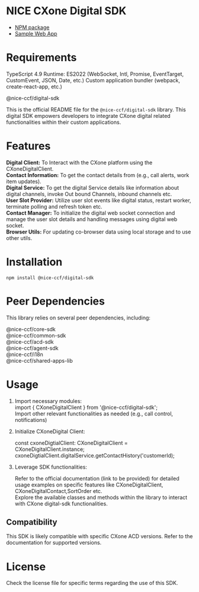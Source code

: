 # NICE CXone Digital SDK

*  [NPM package](https://www.npmjs.com/package/@nice-ccf/digital-sdk)
*  [Sample Web App](https://github.com/nice-cxone/webapp-acd-cxagent-sdk-consumer)

# Requirements

TypeScript 4.9
Runtime: ES2022 (WebSocket, Intl, Promise, EventTarget, CustomEvent, JSON, Date, etc.)
Custom application bundler (webpack, create-react-app, etc.)

@nice-ccf/digital-sdk

This is the official README file for the `@nice-ccf/digital-sdk` library. This digital SDK empowers developers to integrate CXone digital related functionalities within their custom applications.

# Features

<b>Digital Client:</b> To Interact with the CXone platform using the CXoneDigitalClient.
<br/>
<b>Contact Information:</b> To get the contact details from  (e.g., call alerts, work item updates).
<br/>
<b>Digital Service:</b> To get the digital Service details like information about digital channels, invoke Out bound Channels, inbound channels etc.
<br/>
<b>User Slot Provider:</b> Utilize user slot events like digital status, restart worker, terminate polling and refresh token etc.
<br/>
<b>Contact Manager:</b> To initialize the digital web socket connection and manage the user slot details and handling messages using digital web socket.
<br/>
<b>Browser Utils:</b> For updating co-browser data using local storage and to use other utils. 


# Installation

`npm install @nice-ccf/digital-sdk`

# Peer Dependencies
This library relies on several peer dependencies, including:

@nice-ccf/core-sdk <br/>
@nice-ccf/common-sdk<br />
@nice-ccf/acd-sdk<br />
@nice-ccf/agent-sdk<br />
@nice-ccf/i18n<br />
@nice-ccf/shared-apps-lib<br />

# Usage

1. Import necessary modules:<br />
   import { CXoneDigitalClient } from '@nice-ccf/digital-sdk';<br />
   Import other relevant functionalities as needed (e.g., call control, notifications)

2. Initialize CXoneDigital Client:<br />

   const cxoneDigtialClient: CXoneDigitalClient = CXoneDigitalClient.instance;<br />
   cxoneDigtialClient.digitalService.getContactHistory('customerId); 

3. Leverage SDK functionalities:<br />

    Refer to the official documentation (link to be provided) for detailed usage examples on specific features like CXoneDigitalClient, CXoneDigitalContact,SortOrder etc.<br />
    Explore the available classes and methods within the library to interact with CXone digital-sdk functionalities.

## Compatibility

This SDK is likely compatible with specific CXone ACD versions. Refer to the documentation for supported versions.

# License

Check the license file for specific terms regarding the use of this SDK.